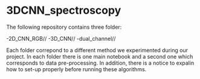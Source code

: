 # 3DCNN_spectroscopy

The following repository contains three folder:

-2D_CNN_RGB//
-3D_CNN//
-dual_channel//

Each folder correpond to a different method we experimented during our project. In each folder there is one main notebook and a second one which corresponds to data pre-processing. In addition, there is a notice to expalin how to set-up properly before running these algorithms. 
